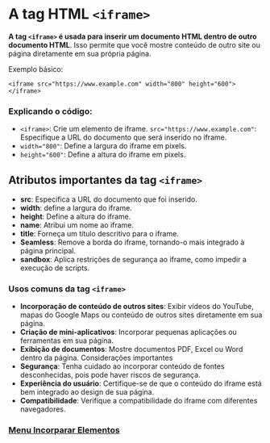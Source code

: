 # A tag HTML `<iframe>`

**A tag `<iframe>` é usada para inserir um documento HTML dentro de outro documento HTML**. Isso permite que você mostre conteúdo de outro site ou página diretamente em sua própria página.

Exemplo básico:

```
<iframe src="https://www.example.com" width="800" height="600">
</iframe>
```

### Explicando o código:

- `<iframe>`: Crie um elemento de iframe.
`src="https://www.example.com"`: Especifique a URL do documento que será inserido no iframe.
- `width="800"`: Define a largura do iframe em pixels.
- `height="600"`: Define a altura do iframe em pixels.

## Atributos importantes da tag `<iframe>`

- **src**: Especifica a URL do documento que foi inserido.
- **width**: define a largura do iframe.
- **height**: Define a altura do iframe.
- **name**: Atribui um nome ao iframe.
- **title**: Forneça um título descritivo para o iframe.
- **Seamless**: Remove a borda do iframe, tornando-o mais integrado à página principal.
- **sandbox**: Aplica restrições de segurança ao iframe, como impedir a execução de scripts.

### Usos comuns da tag `<iframe>`
- **Incorporação de conteúdo de outros sites**: Exibir vídeos do YouTube, mapas do Google Maps ou conteúdo de outros sites diretamente em sua página.
- **Criação de mini-aplicativos**: Incorporar pequenas aplicações ou ferramentas em sua página.
- **Exibição de documentos**: Mostre documentos PDF, Excel ou Word dentro da página.
Considerações importantes
- **Segurança**: Tenha cuidado ao incorporar conteúdo de fontes desconhecidas, pois pode haver riscos de segurança.
- **Experiência do usuário**: Certifique-se de que o conteúdo do iframe está bem integrado ao design de sua página.
- **Compatibilidade**: Verifique a compatibilidade do iframe com diferentes navegadores.

### [Menu Incorparar Elementos](menu_incorporar-elementos.md)